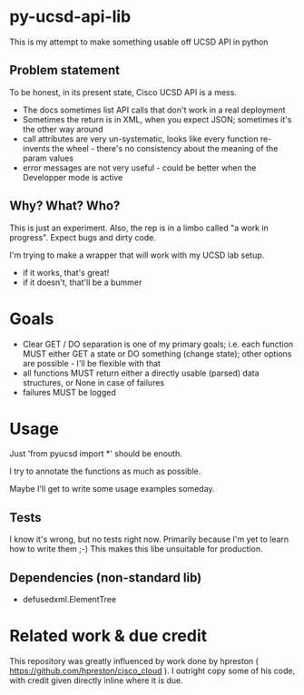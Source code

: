 # py-ucsd-api-lib
This is my attempt to make something usable off UCSD API in python

## Problem statement
To be honest, in its present state, Cisco UCSD API is a mess. 
- The docs sometimes list API calls that don't work in a real deployment
- Sometimes the return is in XML, when you expect JSON; sometimes it's the other way around
- call attributes are very un-systematic, looks like every function re-invents the wheel - there's no consistency about the meaning of the param values
- error messages are not very useful - could be better when the Developper mode is active

## Why? What? Who?
This is just an experiment. Also, the rep is in a limbo called "a work in progress". 
Expect bugs and dirty code.

I'm trying to make a wrapper that will work with my UCSD lab setup.
- if it works, that's great!
- if it doesn't, that'll be a bummer

# Goals
- Clear GET / DO separation is one of my primary goals; i.e. each function MUST either GET a state or DO something (change state); other options are possible - I'll be flexible with that
- all functions MUST return either a directly usable (parsed) data structures, or None in case of failures
- failures MUST be logged

# Usage
Just 'from pyucsd import *' should be enouth.

I try to annotate the functions as much as possible.

Maybe I'll get to write some usage examples someday.

## Tests
I know it's wrong, but no tests right now. Primarily because I'm yet to learn how to write them ;-)
This makes this libe unsuitable for production.

## Dependencies (non-standard lib)
- defusedxml.ElementTree

# Related work & due credit
This repository was greatly influenced by work done by hpreston ( https://github.com/hpreston/cisco_cloud ).
I outright copy some of his code, with credit given directly inline where it is due.
